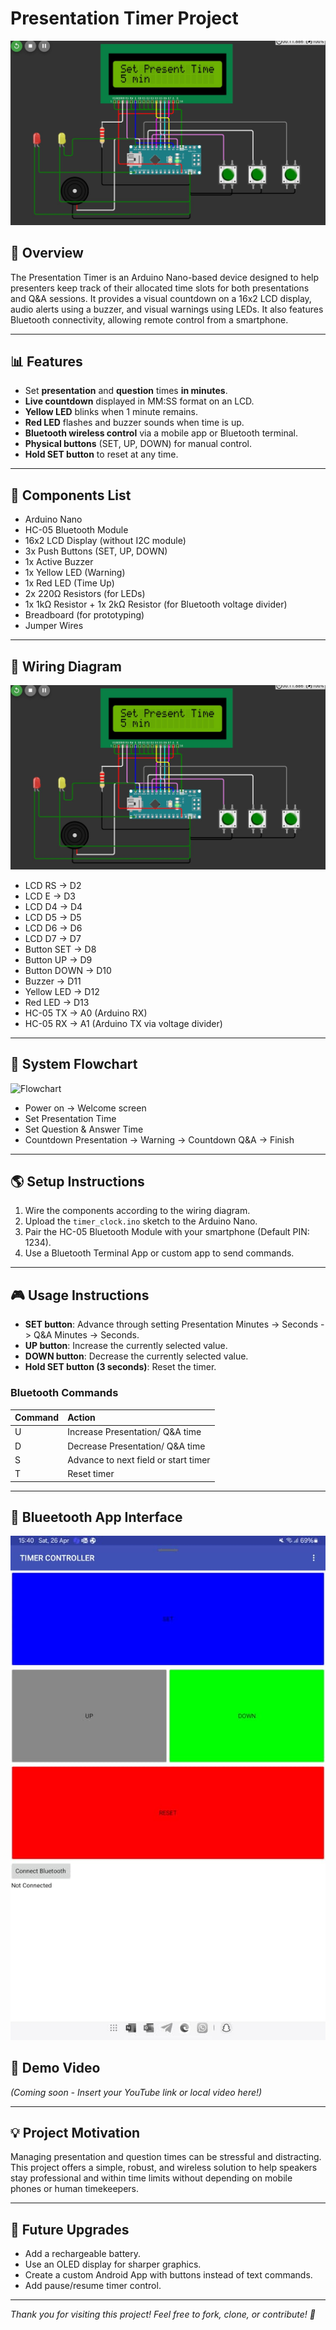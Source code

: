 # Presentation Timer Project

![Wiring Diagram](simulation.jpeg)

## 📄 Overview
The Presentation Timer is an Arduino Nano-based device designed to help presenters keep track of their allocated time slots for both presentations and Q&A sessions. It provides a visual countdown on a 16x2 LCD display, audio alerts using a buzzer, and visual warnings using LEDs. It also features Bluetooth connectivity, allowing remote control from a smartphone.

---

## 📊 Features
- Set **presentation** and **question** times **in minutes**.
- **Live countdown** displayed in MM:SS format on an LCD.
- **Yellow LED** blinks when 1 minute remains.
- **Red LED** flashes and buzzer sounds when time is up.
- **Bluetooth wireless control** via a mobile app or Bluetooth terminal.
- **Physical buttons** (SET, UP, DOWN) for manual control.
- **Hold SET button** to reset at any time.

---

## 🔧 Components List
- Arduino Nano
- HC-05 Bluetooth Module
- 16x2 LCD Display (without I2C module)
- 3x Push Buttons (SET, UP, DOWN)
- 1x Active Buzzer
- 1x Yellow LED (Warning)
- 1x Red LED (Time Up)
- 2x 220Ω Resistors (for LEDs)
- 1x 1kΩ Resistor + 1x 2kΩ Resistor (for Bluetooth voltage divider)
- Breadboard (for prototyping)
- Jumper Wires

---

## 🔌 Wiring Diagram
![Wiring Diagram](simulation.jpeg)

- LCD RS -> D2
- LCD E -> D3
- LCD D4 -> D4
- LCD D5 -> D5
- LCD D6 -> D6
- LCD D7 -> D7
- Button SET -> D8
- Button UP -> D9
- Button DOWN -> D10
- Buzzer -> D11
- Yellow LED -> D12
- Red LED -> D13
- HC-05 TX -> A0 (Arduino RX)
- HC-05 RX -> A1 (Arduino TX via voltage divider)

---

## 🧠 System Flowchart
![Flowchart](flowchart.png)

- Power on -> Welcome screen
- Set Presentation Time
- Set Question & Answer Time
- Countdown Presentation -> Warning -> Countdown Q&A -> Finish

---

## 🌎 Setup Instructions
1. Wire the components according to the wiring diagram.
2. Upload the `timer_clock.ino` sketch to the Arduino Nano.
3. Pair the HC-05 Bluetooth Module with your smartphone (Default PIN: 1234).
4. Use a Bluetooth Terminal App or custom app to send commands.

---

## 🎮 Usage Instructions
- **SET button**: Advance through setting Presentation Minutes -> Seconds -> Q&A Minutes -> Seconds.
- **UP button**: Increase the currently selected value.
- **DOWN button**: Decrease the currently selected value.
- **Hold SET button (3 seconds)**: Reset the timer.

### Bluetooth Commands

| Command | Action |
|:--------|:-------|
| U | Increase Presentation/ Q&A time |
| D | Decrease Presentation/ Q&A time |
| S | Advance to next field or start timer |
| T | Reset timer |

---

## 🔌 Blueetooth App Interface
![Wiring Diagram](app%20interface.jpeg)

## 🎥 Demo Video
*(Coming soon - Insert your YouTube link or local video here!)*

---

## 💡 Project Motivation
Managing presentation and question times can be stressful and distracting. This project offers a simple, robust, and wireless solution to help speakers stay professional and within time limits without depending on mobile phones or human timekeepers.

---

## 🚀 Future Upgrades
- Add a rechargeable battery.
- Use an OLED display for sharper graphics.
- Create a custom Android App with buttons instead of text commands.
- Add pause/resume timer control.

---

*Thank you for visiting this project! Feel free to fork, clone, or contribute! 🚀*
